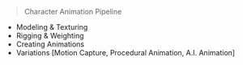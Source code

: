 > Character Animation Pipeline

- Modeling & Texturing
- Rigging & Weighting
- Creating Animations
- Variations [Motion Capture, Procedural Animation, A.I. Animation]
